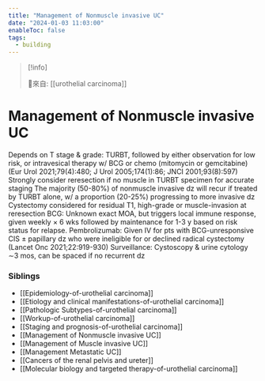 ```yaml
---
title: "Management of Nonmuscle invasive UC"
date: "2024-01-03 11:03:00"
enableToc: false
tags:
  - building
---
```

> [!info]
>
> 🌱來自: [[urothelial carcinoma]]
# Management of Nonmuscle invasive UC
Depends on T stage & grade: TURBT, followed by either observation for low risk, or intravesical therapy w/ BCG or chemo (mitomycin or gemcitabine) (Eur Urol 2021;79(4):480; J Urol 2005;174(1):86; JNCI 2001;93(8):597)
Strongly consider reresection if no muscle in TURBT specimen for accurate staging
The majority (50-80%) of nonmuscle invasive dz will recur if treated by TURBT alone, w/ a proportion (20-25%) progressing to more invasive dz
Cystectomy considered for residual T1, high-grade or muscle-invasion at reresection
BCG: Unknown exact MOA, but triggers local immune response, given weekly × 6 wks followed by maintenance for 1-3 y based on risk status for relapse.
Pembrolizumab: Given IV for pts with BCG-unresponsive CIS ± papillary dz who were ineligible for or declined radical cystectomy (Lancet Onc 2021;22:919-930)
Surveillance: Cystoscopy & urine cytology ∼3 mos, can be spaced if no recurrent dz
### Siblings
- [[Epidemiology-of-urothelial carcinoma]]
- [[Etiology and clinical manifestations-of-urothelial carcinoma]]
- [[Pathologic Subtypes-of-urothelial carcinoma]]
- [[Workup-of-urothelial carcinoma]]
- [[Staging and prognosis-of-urothelial carcinoma]]
- [[Management of Nonmuscle invasive UC]]
- [[Management of Muscle invasive UC]]
- [[Management Metastatic UC]]
- [[Cancers of the renal pelvis and ureter]]
- [[Molecular biology and targeted therapy-of-urothelial carcinoma]]
